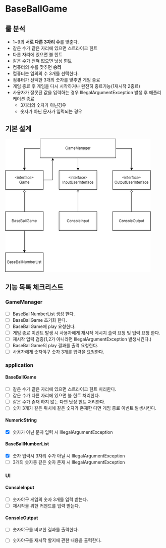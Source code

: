 # BaseBallGame

## 룰 분석

* 1~9의 **서로 다른 3자리 수**를 맞춘다.
* 같은 수가 같은 자리에 있으면 스트라이크 힌트
* 다른 자리에 있으면 볼 힌트
* 같은 수가 전혀 없으면 낫싱 힌트
* 컴퓨터의 수를 맞추면 **승리**
* 컴퓨터는 임의의 수 3개를 선택한다.
* 컴퓨터가 선택한 3개의 숫자를 맞추면 게임 종료
* 게임 종료 후 게임을 다시 시작하거나 완전히 종료가능(1재시작 2종료)
* 사용자가 잘못된 값을 입력하는 경우 IllegalArgumentException 발생 후 애플리케이션 종료
    * 3자리의 숫자가 아닌경우
    * 숫자가 아닌 문자가 입력되는 경우

## 기본 설계

![Alt BaseBallGameUML](./image/BaseBallGameUML-1.png)

## 기능 목록 체크리스트

### GameManager

- [ ] BaseBallNumberList 생성 한다.
- [ ] BaseBallGame 초기화 한다.
- [ ] BaseBallGame에 play 요청한다.
- [ ] 게임 종료 이벤트 발생 시 사용자에게 재시작 메시지 출력 요청 및 입력 요청 한다.
- [ ] 재시작 입력 검증(1,2가 아니라면 IllegalArgumentException 발생시킨다.)
- [ ] BaseBallGame의 play 결과를 출력 요청한다.
- [ ] 사용자에게 숫자야구 숫자 3개를 입력을 요청한다.

### application

#### BaseBallGame

- [ ] 같은 수가 같은 자리에 있으면 스트라이크 힌트 처리한다.
- [ ] 같은 수가 다른 자리에 있으면 볼 힌트 처리한다.
- [ ] 같은 수가 존재 하지 않는 다면 낫싱 힌트 처리한다.
- [ ] 숫자 3개가 같은 위치에 같은 숫자가 존재한 다면 게임 종료 이벤트 발생시킨다.

#### NumericString
- [x] 숫자가 아닌 문자 입력 시 IllegalArgumentException

#### BaseBallNumberList

- [x] 숫자 입력시 3자리 수가 아닐 시 IllegalArgumentException
- [ ] 3개의 숫자중 같은 숫자 존재 시 IllegalArgumentException

### UI

#### ConsoleInput

- [ ] 숫자야구 게임의 숫자 3개를 입력 받는다.
- [ ] 재시작을 위한 커멘드를 입력 받는다.

#### ConsoleOutput

- [ ] 숫자야구를 비교한 결과를 출력한다.
- [ ] 숫자야구를 재시작 할지에 관한 내용을 출력한다.



